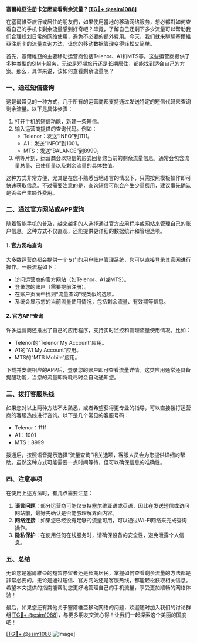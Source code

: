 **塞爾維亞注册卡怎麽查看剩余流量？[[TG💪+ @esim1088](https://t.me/s/esim1088)]**

在塞爾維亞旅行或居住的朋友們，如果使用當地的移动网络服务，想必都對如何查看自己的手机卡剩余流量感到好奇吧？毕竟，了解自己还剩下多少流量可以帮助我们合理规划日常的网络使用，避免不必要的额外费用。今天，我们就来聊聊塞爾維亞注册卡的流量查询方法，让您的移动数据管理变得轻松又简单。

首先，塞爾維亞的主要移动运营商包括Telenor、A1和MTS等。这些运营商提供了多种类型的SIM卡服务，无论是短期旅行还是长期居住，都能找到适合自己的方案。那么，具体来说，该如何查看剩余流量呢？

### **一、通过短信查询**

这是最常见的一种方式，几乎所有的运营商都支持通过发送特定的短信代码来查询剩余流量。以下是具体步骤：

1. 打开手机的短信功能，新建一条短信。
2. 输入运营商提供的查询代码。例如：
   - Telenor：发送“INFO”到1111。
   - A1：发送“INFO”到1001。
   - MTS：发送“BALANCE”到8999。
3. 稍等片刻，运营商会以短信的形式回复您当前的剩余流量信息。通常会包含流量总量、已使用量以及剩余流量的具体数值。

这种方式非常方便，尤其是在您不熟悉当地语言的情况下，只需按照模板操作即可快速获取信息。不过需要注意的是，查询短信可能会产生少量费用，建议事先确认是否会产生额外费用。

### **二、通过官方网站或APP查询**

随着智能手机的普及，越来越多的人选择通过官方应用程序或网站来管理自己的账户信息。这种方式不仅直观，还能提供更详细的数据统计和管理选项。

#### **1. 官方网站查询**
大多数运营商都会提供一个专门的用户账户管理系统，您可以直接登录其官网进行操作。一般流程如下：
- 访问运营商的官方网站（如Telenor、A1或MTS）。
- 登录您的账户（需要提前注册）。
- 在账户页面中找到“流量查询”或类似的选项。
- 系统会显示您的当前流量使用情况，包括剩余流量、有效期等信息。

#### **2. 官方APP查询**
许多运营商还推出了自己的应用程序，支持实时监控和管理流量使用情况。比如：
- Telenor的“Telenor My Account”应用。
- A1的“A1 My Account”应用。
- MTS的“MTS Mobile”应用。

下载并安装相应的APP后，登录您的账户即可查看流量详情。这类应用通常还具备提醒功能，当您的流量即将耗尽时会自动通知您。

### **三、拨打客服热线**

如果您对以上两种方法不太熟悉，或者希望获得更专业的指导，可以直接拨打运营商的客服热线进行咨询。以下是几个常见的客服号码：
- Telenor：1111
- A1：1001
- MTS：8999

拨通后，按照语音提示选择“流量查询”相关选项，客服人员会为您提供详细的帮助。虽然这种方式可能需要一点时间等待，但可以确保信息的准确性。

### **四、注意事项**

在使用上述方法时，有几点需要注意：
1. **语言问题**：部分运营商可能仅支持塞尔维亚语或英语，因此在发送短信或访问网站前，最好先确认是否能够理解界面内容。
2. **网络连接**：如果您已经没有足够的流量可用，可以通过Wi-Fi网络来完成查询操作。
3. **隐私保护**：在使用任何在线服务时，请确保设备的安全性，避免泄露个人信息。

### **五、总结**

无论您是塞爾維亞的短暂停留者还是长期居民，掌握如何查看剩余流量的方法都是非常必要的。无论是通过短信、官方网站还是客服热线，都能轻松获取相关信息。希望本文提供的指南能帮助您更好地管理自己的手机流量，享受更加顺畅的网络体验！

最后，如果您还有其他关于塞爾維亞移动网络的问题，欢迎随时加入我们的讨论群组[[TG💪+ @esim1088](https://t.me/s/esim1088)]，与更多朋友交流心得！让我们一起探索这个美丽的国度吧！

[[TG💪+ @esim1088](https://t.me/s/esim1088) ![Image](https://i.postimg.cc/4NQfJmqS/Snipaste-2025-05-13-00-14-12.png)]